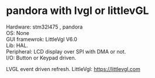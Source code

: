 
# pandora with lvgl or littlevGL

Hardware: stm32l475 , pandora <br>
OS: None <br>
GUI framewrok: LittleVgl V6.0 <br>
Lib: HAL. <br>
Peripheral: LCD display over SPI with DMA or not. <br>
I/O: Button or Keypad driven.<br>

LVGL event driven refresh. 
LittleVgl: https://littlevgl.com<br>
